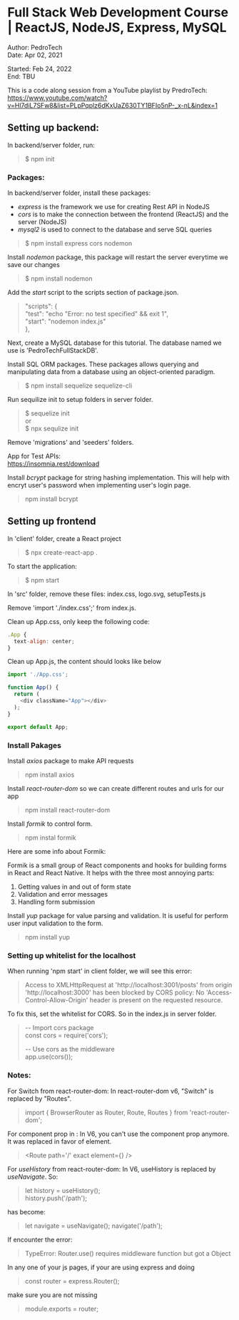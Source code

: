 # Full Stack Web Development Course | ReactJS, NodeJS, Express, MySQL

Author: PedroTech  
Date: Apr 02, 2021  

Started: Feb 24, 2022  
End: TBU  

This is a code along session from a YouTube playlist by PredroTech:
https://www.youtube.com/watch?v=Hl7diL7SFw8&list=PLpPqplz6dKxUaZ630TY1BFIo5nP-_x-nL&index=1  

## Setting up backend:
In backend/server folder, run:  

> $ npm init

### Packages:
In backend/server folder, install these packages:

- *express* is the framework we use for creating Rest API in NodeJS
- *cors* is to make the connection between the frontend (ReactJS) and the server (NodeJS)
- *mysql2* is used to connect to the database and serve SQL queries

> $ npm install express cors nodemon

Install *nodemon* package, this package will restart the server everytime we save our changes

> $ npm install nodemon

Add the *start* script to the scripts section of package.json.
> "scripts": {  
>    "test": "echo \"Error: no test specified\" && exit 1",  
>    "start": "nodemon index.js"  
>  },  

Next, create a MySQL database for this tutorial. The database named we use is 'PedroTechFullStackDB'.

Install SQL ORM packages. These packages allows querying and manipulating data from a database using an object-oriented paradigm.

> $ npm install sequelize sequelize-cli

Run sequilize init to setup folders in server folder.

> $ sequelize init  
> or  
> $ npx sequlize init

Remove 'migrations' and 'seeders' folders.

App for Test APIs:  
https://insomnia.rest/download

Install *bcrypt* package for string hashing implementation. This will help with encryt user's password when implementing user's login page.

> npm install bcrypt

## Setting up frontend

In 'client' folder, create a React project

> $ npx create-react-app .

To start the application:

> $ npm start

In 'src' folder, remove these files: index.css, logo.svg, setupTests.js

Remove 'import './index.css';' from index.js.

Clean up App.css, only keep the following code:

```javascript
.App {  
  text-align: center;  
}
```

Clean up App.js, the content should looks like below

```javascript
import './App.css';

function App() {  
  return (  
    <div className="App"></div>  
  );  
}

export default App;
```


### Install Pakages

Install *axios* package to make API requests

> npm install axios

Install *react-router-dom* so we can create different routes and urls for our app

> npm install react-router-dom

Install *formik* to control form.

> npm instal formik

Here are some info about Formik:

Formik is a small group of React components and hooks for building forms in React and React Native. It helps with the three most annoying parts:

1. Getting values in and out of form state
2. Validation and error messages
3. Handling form submission

Install *yup* package for value parsing and validation. It is useful for perform user input validation to the form.

> npm install yup

### Setting up whitelist for the localhost

When running 'npm start' in client folder, we will see this error:

> Access to XMLHttpRequest at 'http://localhost:3001/posts' from origin 'http://localhost:3000' has been blocked by CORS policy: No 'Access-Control-Allow-Origin' header is present on the requested resource.

To fix this, set the whitelist for CORS. So in the index.js in server folder.

> -- Import cors package  
> const cors = require('cors');
> 
> -- Use cors as the middleware  
> app.use(cors());

### Notes:

For Switch from react-router-dom: In react-router-dom v6, "Switch" is replaced by "Routes".

> import { BrowserRouter as Router, Route, Routes } from 'react-router-dom';

For component prop in <Route>: In V6, you can't use the component prop anymore. It was replaced in favor of element.

> <Route path='/' exact element={<Home />} />

For *useHistory* from react-router-dom: In V6, useHistory is replaced by
*useNavigate*. So:

>  let history = useHistory();  
>  history.push('/path');

has become:

>  let navigate = useNavigate();
>  navigate('/path');

If encounter the error:

> TypeError: Router.use() requires middleware function but got a Object

In any one of your js pages, if your are using express and doing

> const router = express.Router();

make sure you are not missing

> module.exports = router;

